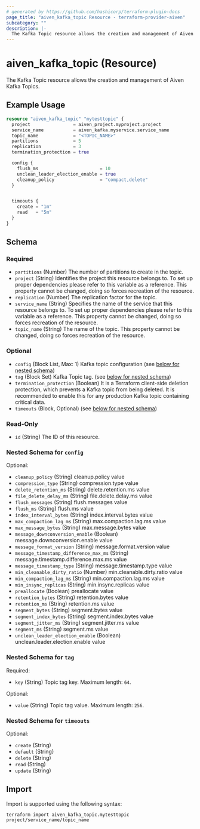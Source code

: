 ```yaml
---
# generated by https://github.com/hashicorp/terraform-plugin-docs
page_title: "aiven_kafka_topic Resource - terraform-provider-aiven"
subcategory: ""
description: |-
  The Kafka Topic resource allows the creation and management of Aiven Kafka Topics.
---
```


# aiven_kafka_topic (Resource)

The Kafka Topic resource allows the creation and management of Aiven Kafka Topics.

## Example Usage

```terraform
resource "aiven_kafka_topic" "mytesttopic" {
  project                = aiven_project.myproject.project
  service_name           = aiven_kafka.myservice.service_name
  topic_name             = "<TOPIC_NAME>"
  partitions             = 5
  replication            = 3
  termination_protection = true

  config {
    flush_ms                       = 10
    unclean_leader_election_enable = true
    cleanup_policy                 = "compact,delete"
  }


  timeouts {
    create = "1m"
    read   = "5m"
  }
}
```

<!-- schema generated by tfplugindocs -->
## Schema

### Required

- `partitions` (Number) The number of partitions to create in the topic.
- `project` (String) Identifies the project this resource belongs to. To set up proper dependencies please refer to this variable as a reference. This property cannot be changed, doing so forces recreation of the resource.
- `replication` (Number) The replication factor for the topic.
- `service_name` (String) Specifies the name of the service that this resource belongs to. To set up proper dependencies please refer to this variable as a reference. This property cannot be changed, doing so forces recreation of the resource.
- `topic_name` (String) The name of the topic. This property cannot be changed, doing so forces recreation of the resource.

### Optional

- `config` (Block List, Max: 1) Kafka topic configuration (see [below for nested schema](#nestedblock--config))
- `tag` (Block Set) Kafka Topic tag. (see [below for nested schema](#nestedblock--tag))
- `termination_protection` (Boolean) It is a Terraform client-side deletion protection, which prevents a Kafka topic from being deleted. It is recommended to enable this for any production Kafka topic containing critical data.
- `timeouts` (Block, Optional) (see [below for nested schema](#nestedblock--timeouts))

### Read-Only

- `id` (String) The ID of this resource.

<a id="nestedblock--config"></a>
### Nested Schema for `config`

Optional:

- `cleanup_policy` (String) cleanup.policy value
- `compression_type` (String) compression.type value
- `delete_retention_ms` (String) delete.retention.ms value
- `file_delete_delay_ms` (String) file.delete.delay.ms value
- `flush_messages` (String) flush.messages value
- `flush_ms` (String) flush.ms value
- `index_interval_bytes` (String) index.interval.bytes value
- `max_compaction_lag_ms` (String) max.compaction.lag.ms value
- `max_message_bytes` (String) max.message.bytes value
- `message_downconversion_enable` (Boolean) message.downconversion.enable value
- `message_format_version` (String) message.format.version value
- `message_timestamp_difference_max_ms` (String) message.timestamp.difference.max.ms value
- `message_timestamp_type` (String) message.timestamp.type value
- `min_cleanable_dirty_ratio` (Number) min.cleanable.dirty.ratio value
- `min_compaction_lag_ms` (String) min.compaction.lag.ms value
- `min_insync_replicas` (String) min.insync.replicas value
- `preallocate` (Boolean) preallocate value
- `retention_bytes` (String) retention.bytes value
- `retention_ms` (String) retention.ms value
- `segment_bytes` (String) segment.bytes value
- `segment_index_bytes` (String) segment.index.bytes value
- `segment_jitter_ms` (String) segment.jitter.ms value
- `segment_ms` (String) segment.ms value
- `unclean_leader_election_enable` (Boolean) unclean.leader.election.enable value


<a id="nestedblock--tag"></a>
### Nested Schema for `tag`

Required:

- `key` (String) Topic tag key. Maximum length: `64`.

Optional:

- `value` (String) Topic tag value. Maximum length: `256`.


<a id="nestedblock--timeouts"></a>
### Nested Schema for `timeouts`

Optional:

- `create` (String)
- `default` (String)
- `delete` (String)
- `read` (String)
- `update` (String)

## Import

Import is supported using the following syntax:

```shell
terraform import aiven_kafka_topic.mytesttopic project/service_name/topic_name
```
